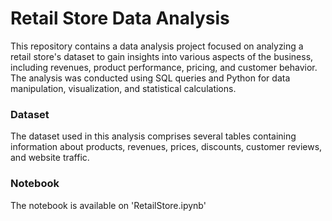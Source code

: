 # Retail Store Data Analysis
This repository contains a data analysis project focused on analyzing a retail store's dataset to gain insights into various aspects of the business, including revenues, product performance, pricing, and customer behavior. The analysis was conducted using SQL queries and Python for data manipulation, visualization, and statistical calculations.

### Dataset
The dataset used in this analysis comprises several tables containing information about products, revenues, prices, discounts, customer reviews, and website traffic.

### Notebook
The notebook is available on 'RetailStore.ipynb'
